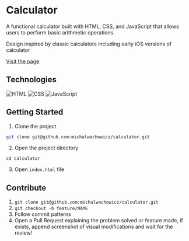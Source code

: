 # Calculator

A functional calculator built with HTML, CSS, and JavaScript that allows users to perform basic arithmetic operations.

Design inspired by classic calculators including early iOS versions of calculator

[Visit the page](https://michalwachowicz.github.io/calculator/)

## Technologies

![HTML](https://img.shields.io/badge/-HTML-000.svg?logo=html5)
![CSS](https://img.shields.io/badge/-CSS-000?logo=css3&logoColor=2965f1)
![JavaScript](https://img.shields.io/badge/-JavaScript-000?&logo=JavaScript)

## Getting Started

1. Clone the project

```bash
git clone git@github.com:michalwachowicz/calculator.git
```

2. Open the project directory

```
cd calculator
```

3. Open `index.html` file

## Contribute

1. `git clone git@github.com:michalwachowicz/calculator.git`
2. `git checkout -b feature/NAME`
3. Follow commit patterns
4. Open a Pull Request explaining the problem solved or feature made, if exists, append screenshot of visual modifications and wait for the review!
